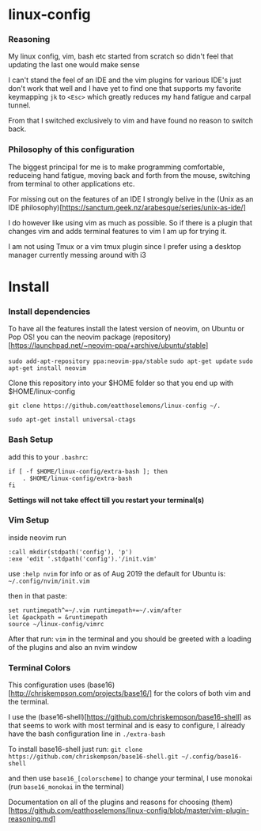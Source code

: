 # linux-config
### Reasoning
My linux config, vim, bash etc started from scratch so didn't feel that updating the last one would make sense

I can't stand the feel of an IDE and the vim plugins for various IDE's just don't work that well and I have yet to find one that supports my favorite keymapping `jk` to `<Esc>` which greatly reduces my hand fatigue and carpal tunnel.

From that I switched exclusively to vim and have found no reason to switch back.

### Philosophy of this configuration

The biggest principal for me is to make programming comfortable, reduceing hand fatigue, moving back and forth from the mouse, switching from terminal to other applications etc.

For missing out on the features of an IDE I strongly belive in the (Unix as an IDE philosophy)[https://sanctum.geek.nz/arabesque/series/unix-as-ide/]

I do however like using vim as much as possible. So if there is a plugin that changes vim and adds terminal features to vim I am up for trying it.

I am not using Tmux or a vim tmux plugin since I prefer using a desktop manager currently messing around with i3


# Install

### Install dependencies

To have all the features install the latest version of neovim, on Ubuntu or Pop OS! you can the neovim package (repository)[https://launchpad.net/~neovim-ppa/+archive/ubuntu/stable]

`sudo add-apt-repository ppa:neovim-ppa/stable`
`sudo apt-get update`
`sudo apt-get install neovim`

Clone this repository into your $HOME folder so that you end up with $HOME/linux-config

`git clone https://github.com/eatthoselemons/linux-config ~/.`

`sudo apt-get install universal-ctags`
### Bash Setup
add this to your `.bashrc`:

``` shell
if [ -f $HOME/linux-config/extra-bash ]; then
	. $HOME/linux-config/extra-bash
fi
```
**Settings will not take effect till you restart your terminal(s)**

### Vim Setup

inside neovim run 
```
:call mkdir(stdpath('config'), 'p')
:exe 'edit '.stdpath('config').'/init.vim'
```

use `:help nvim` for info or as of Aug 2019 the default for Ubuntu is:
`~/.config/nvim/init.vim`

then in that paste:

```
set runtimepath^=~/.vim runtimepath+=~/.vim/after
let &packpath = &runtimepath
source ~/linux-config/vimrc
```

After that run:
`vim` in the terminal and you should be greeted with a loading of the plugins and also an nvim window

### Terminal Colors

This configuration uses (base16)[http://chriskempson.com/projects/base16/] for the colors of both vim and the terminal.

I use the (base16-shell)[https://github.com/chriskempson/base16-shell] as that seems to work with most terminal and is easy to configure, I already have the bash configuration line in `./extra-bash`

To install base16-shell just run:
`git clone https://github.com/chriskempson/base16-shell.git ~/.config/base16-shell`

and then use `base16_[colorscheme]` to change your terminal, I use monokai (run `base16_monokai` in the terminal)


Documentation on all of the plugins and reasons for choosing (them)[https://github.com/eatthoselemons/linux-config/blob/master/vim-plugin-reasoning.md]
